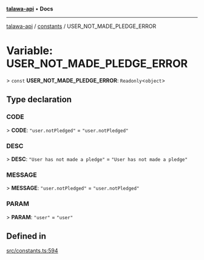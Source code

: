 [**talawa-api**](../../README.md) • **Docs**

***

[talawa-api](../../modules.md) / [constants](../README.md) / USER\_NOT\_MADE\_PLEDGE\_ERROR

# Variable: USER\_NOT\_MADE\_PLEDGE\_ERROR

\> `const` **USER\_NOT\_MADE\_PLEDGE\_ERROR**: `Readonly`\<`object`\>

## Type declaration

### CODE

\> **CODE**: `"user.notPledged"` = `"user.notPledged"`

### DESC

\> **DESC**: `"User has not made a pledge"` = `"User has not made a pledge"`

### MESSAGE

\> **MESSAGE**: `"user.notPledged"` = `"user.notPledged"`

### PARAM

\> **PARAM**: `"user"` = `"user"`

## Defined in

[src/constants.ts:594](https://github.com/PalisadoesFoundation/talawa-api/blob/4a88fe62b20ebda9653c55ae8d39d6c6fac8831f/src/constants.ts#L594)
